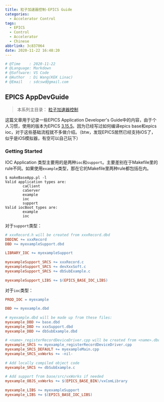 ```yaml
---
title: 粒子加速器控制-EPICS Guide
categories:
  - Accelerator Control
tags:
  - EPICS
  - Control
  - Accelerator
  - Chinese
abbrlink: 3c837064
date: 2020-11-22 16:48:20
---
```


```python
# @Time    : 2020-11-22
# @Language: Markdown
# @Software: VS Code
# @Author  : Di Wang(KEK Linac)
# @Email   : sdcswd@gmail.com
```

## EPICS AppDevGuide

> 本系列主目录：
> [粒子加速器控制](/posts/acc-control-learning-catalog)

这篇文章用于记录一些EPICS Application Developer's Guide中的内容，由于个人习惯，使用的版本为EPICS [3.15.5](https://epics.anl.gov/base/R3-15/5-docs/AppDevGuide/AppDevGuide.html)。因为已经写过如何编译epics base和epics ioc，对于这些基础流程就不多做介绍。（btw，发现EPICS居然已经支持iOS了，似乎是iOS模拟器，有空可以自己玩下）

<!-- more -->

### Getting Started

IOC Application 类型主要用的是两种`ioc`和`support`。主要差别在于Makefile里的rule不同。如果使用`example`类型，那在它的Makefile里两种rule都包括在内。

```shell
$ makeBaseApp.pl -l
Valid application types are:
        caClient
        caServer
        example
        ioc
        support
Valid iocBoot types are:
        example
        ioc
```

对于`support`类型：

```makefile
# xxxRecord.h will be created from xxxRecord.dbd 
DBDINC += xxxRecord 
DBD += myexampleSupport.dbd 
 
LIBRARY_IOC += myexampleSupport 
 
myexampleSupport_SRCS += xxxRecord.c 
myexampleSupport_SRCS += devXxxSoft.c 
myexampleSupport_SRCS += dbSubExample.c 
 
myexampleSupport_LIBS += $(EPICS_BASE_IOC_LIBS)
```

对于`ioc`类型：

```makefile
PROD_IOC = myexample 
 
DBD += myexample.dbd 
 
# myexample.dbd will be made up from these files: 
myexample_DBD += base.dbd 
myexample_DBD += xxxSupport.dbd 
myexample_DBD += dbSubExample.dbd 
 
# <name>_registerRecordDeviceDriver.cpp will be created from <name>.dbd 
myexample_SRCS += myexample_registerRecordDeviceDriver.cpp 
myexample_SRCS_DEFAULT += myexampleMain.cpp 
myexample_SRCS_vxWorks += -nil- 
 
# Add locally compiled object code 
myexample_SRCS += dbSubExample.c 
 
# Add support from base/src/vxWorks if needed 
myexample_OBJS_vxWorks += $(EPICS_BASE_BIN)/vxComLibrary 
 
myexample_LIBS += myexampleSupport 
myexample_LIBS += $(EPICS_BASE_IOC_LIBS)
```



